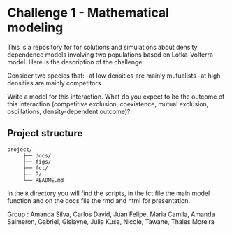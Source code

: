 # Challenge 1 - Mathematical modeling

This is a repository for for solutions and simulations about density dependence models involving two populations based on Lotka-Volterra model. Here is the description of the challenge:

Consider two species that: -at low densities are mainly mutualists -at high densities are mainly competitors

Write a model for this interaction. What do you expect to be the outcome of this interaction (competitive exclusion, coexistence, mutual exclusion, oscillations, density-dependent outcome)?

## Project structure

    project/
         ├── docs/
         ├── figs/
         ├── fct/
         ├── R/
         └── README.md

In the `R` directory you will find the scripts, in the fct file the main model function and on the docs file the rmd and html for presentation.

Group : Amanda Silva, Carlos David, Juan Felipe, Maria Camila, Amanda Salmeron, Gabriel, Gislayne, Julia Kuse, Nicole, Tawane, Thales Moreira
